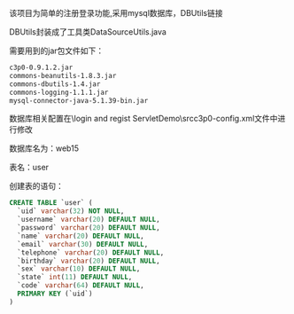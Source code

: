 该项目为简单的注册登录功能,采用mysql数据库，DBUtils链接

DBUtils封装成了工具类DataSourceUtils.java

需要用到的jar包文件如下：
```cmd
c3p0-0.9.1.2.jar
commons-beanutils-1.8.3.jar
commons-dbutils-1.4.jar
commons-logging-1.1.1.jar
mysql-connector-java-5.1.39-bin.jar
```

数据库相关配置在\login and regist ServletDemo\srcc3p0-config.xml文件中进行修改

数据库名为：web15

表名：user

创建表的语句：
```sql
CREATE TABLE `user` (
  `uid` varchar(32) NOT NULL,
  `username` varchar(20) DEFAULT NULL,
  `password` varchar(20) DEFAULT NULL,
  `name` varchar(20) DEFAULT NULL,
  `email` varchar(30) DEFAULT NULL,
  `telephone` varchar(20) DEFAULT NULL,
  `birthday` varchar(20) DEFAULT NULL,
  `sex` varchar(10) DEFAULT NULL,
  `state` int(11) DEFAULT NULL,
  `code` varchar(64) DEFAULT NULL,
  PRIMARY KEY (`uid`)
)
```
